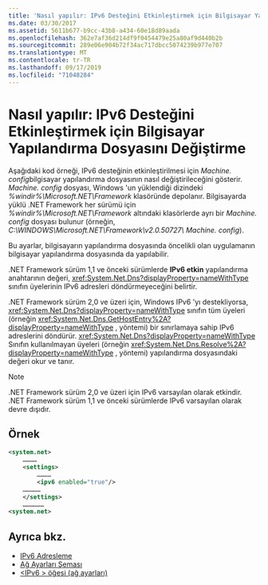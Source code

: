 ```yaml
---
title: 'Nasıl yapılır: IPv6 Desteğini Etkinleştirmek için Bilgisayar Yapılandırma Dosyasını Değiştirme'
ms.date: 03/30/2017
ms.assetid: 5611b677-b9cc-43b8-a434-60e18d89aada
ms.openlocfilehash: 362e7af36d214df9f0454479e25a80af9d440b2b
ms.sourcegitcommit: 289e06e904b72f34ac717dbcc5074239b977e707
ms.translationtype: MT
ms.contentlocale: tr-TR
ms.lasthandoff: 09/17/2019
ms.locfileid: "71048284"
---
```

# <a name="how-to-modify-the-computer-configuration-file-to-enable-ipv6-support"></a>Nasıl yapılır: IPv6 Desteğini Etkinleştirmek için Bilgisayar Yapılandırma Dosyasını Değiştirme
Aşağıdaki kod örneği, IPv6 desteğinin etkinleştirilmesi için *Machine. config*bilgisayar yapılandırma dosyasının nasıl değiştirileceğini gösterir. *Machine. config* dosyası, Windows 'un yüklendiği dizindeki *%windir%\Microsoft.NET\Framework* klasöründe depolanır. Bilgisayarda yüklü .NET Framework her sürümü için *%windir%\Microsoft.NET\Framework* altındaki klasörlerde ayrı bir *Machine. config* dosyası bulunur (örneğin, *C:\WINDOWS\Microsoft.NET\Framework\v2.0.50727\ Machine. config*).  
  
 Bu ayarlar, bilgisayarın yapılandırma dosyasında öncelikli olan uygulamanın bilgisayar yapılandırma dosyasında da yapılabilir.  
  
 .NET Framework sürüm 1,1 ve önceki sürümlerde **IPv6 etkin** yapılandırma anahtarının değeri, <xref:System.Net.Dns?displayProperty=nameWithType> sınıfın üyelerinin IPv6 adresleri döndürmeyeceğini belirtir.  
  
 .NET Framework sürüm 2,0 ve üzeri için, Windows IPv6 'yı destekliyorsa, <xref:System.Net.Dns?displayProperty=nameWithType> sınıfın tüm üyeleri (örneğin <xref:System.Net.Dns.GetHostEntry%2A?displayProperty=nameWithType> , yöntemi) bir sınırlamaya sahip IPv6 adreslerini döndürür. <xref:System.Net.Dns?displayProperty=nameWithType> Sınıfın kullanılmayan üyeleri (örneğin <xref:System.Net.Dns.Resolve%2A?displayProperty=nameWithType> , yöntemi) yapılandırma dosyasındaki değeri okur ve tanır.  
  
> [!NOTE]
> .NET Framework sürüm 2,0 ve üzeri için IPv6 varsayılan olarak etkindir. .NET Framework sürüm 1,1 ve önceki sürümlerde IPv6 varsayılan olarak devre dışıdır.  
  
## <a name="example"></a>Örnek  
  
```xml  
<system.net>  
    …………  
    <settings>  
        …………  
        <ipv6 enabled="true"/>   
    ……………  
    </settings>  
    ………………  
<system.net>  
```  
  
## <a name="see-also"></a>Ayrıca bkz.

- [IPv6 Adresleme](ipv6-addressing.md)
- [Ağ Ayarları Şeması](../configure-apps/file-schema/network/index.md)
- [\<IPv6 > öğesi (ağ ayarları)](../configure-apps/file-schema/network/ipv6-element-network-settings.md)
